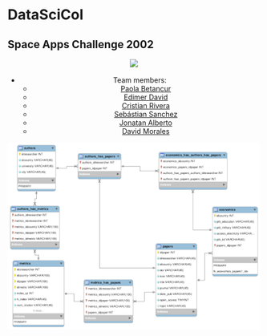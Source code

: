 # DataSciCol

## Space Apps Challenge 2002

<center>
<img src = "https://servir.ciat.cgiar.org/wp-content/uploads/2021/01/Logo_SpaceApp_post-1080x675.png" />
<center>

  - Team members: 
    - [Paola Betancur](https://github.com/orgs/BioAnalyticsCol/people/PABEGA) 
    - [Edimer David](https://github.com/orgs/BioAnalyticsCol/people/Edimer) 
    - [Cristian Rivera](https://github.com/orgs/BioAnalyticsCol/people/riveracrist) 
    - [Sebástian Sanchez](https://github.com/orgs/BioAnalyticsCol/people/sebasanchez07) 
    - [Jonatan Alberto](https://github.com/orgs/BioAnalyticsCol/people/javelezh) 
    - [David Morales](https://github.com/orgs/BioAnalyticsCol/people/damoralesra) 
    

![Relational Model](relational-model-data.png)